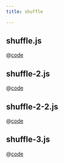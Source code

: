 ```yaml
---
title: shuffle

---
```


## shuffle.js
@[code](@/docs/fe-dev/code-snippets/Helper/shuffle/shuffle.js)

## shuffle-2.js
@[code](@/docs/fe-dev/code-snippets/Helper/shuffle/shuffle-2.js)

## shuffle-2-2.js
@[code](@/docs/fe-dev/code-snippets/Helper/shuffle/shuffle-2-2.js)

## shuffle-3.js
@[code](@/docs/fe-dev/code-snippets/Helper/shuffle/shuffle-3.js)

